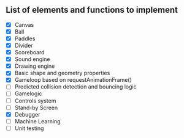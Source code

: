 ## List of elements and functions to implement

* [x] Canvas
* [x] Ball
* [x] Paddles
* [x] Divider
* [x] Scoreboard
* [x] Sound engine
* [x] Drawing engine
* [x] Basic shape and geometry properties
* [x] Gameloop based on requestAnimationFrame()
* [ ] Predicted collision detection and bouncing logic
* [ ] Gamelogic
* [ ] Controls system
* [ ] Stand-by Screen
* [x] Debugger
* [ ] Machine Learning
* [ ] Unit testing
